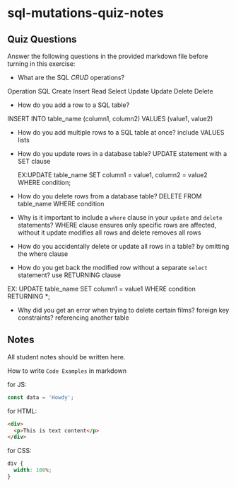 # sql-mutations-quiz-notes

## Quiz Questions

Answer the following questions in the provided markdown file before turning in this exercise:

- What are the SQL _CRUD_ operations?

Operation SQL
Create Insert
Read Select
Update Update
Delete Delete

- How do you add a row to a SQL table?

INSERT INTO table_name (column1, column2)
VALUES (value1, value2)

- How do you add multiple rows to a SQL table at once?
  include VALUES lists

- How do you update rows in a database table?
  UPDATE statement with a SET clause

  EX:UPDATE table_name
  SET column1 = value1, column2 = value2
  WHERE condition;

- How do you delete rows from a database table?
  DELETE FROM table_name
  WHERE condition

- Why is it important to include a `where` clause in your `update` and `delete` statements?
  WHERE clause ensures only specific rows are affected, without it update modifies all rows and delete removes all rows

- How do you accidentally delete or update all rows in a table?
  by omitting the where clause

- How do you get back the modified row without a separate `select` statement?
  use RETURNING clause

EX: UPDATE table_name
SET column1 = value1
WHERE condition
RETURNING \*;

- Why did you get an error when trying to delete certain films?
  foreign key constraints? referencing another table

## Notes

All student notes should be written here.

How to write `Code Examples` in markdown

for JS:

```javascript
const data = 'Howdy';
```

for HTML:

```html
<div>
  <p>This is text content</p>
</div>
```

for CSS:

```css
div {
  width: 100%;
}
```

